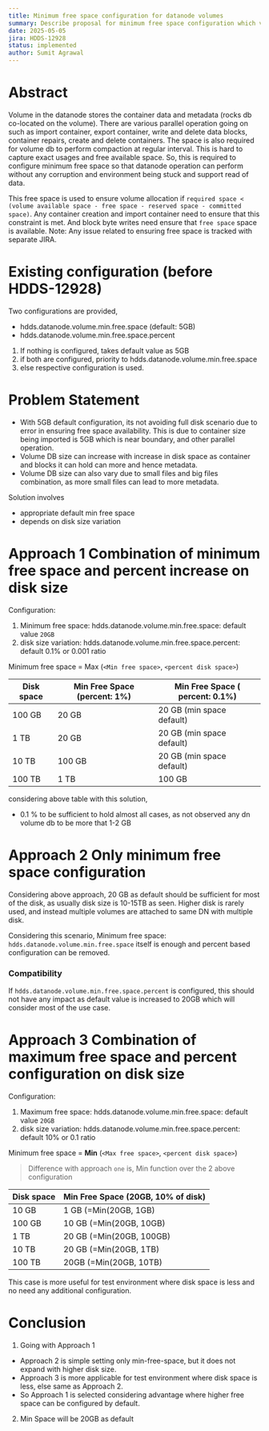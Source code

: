```yaml
---
title: Minimum free space configuration for datanode volumes
summary: Describe proposal for minimum free space configuration which volume must have to function correctly.
date: 2025-05-05
jira: HDDS-12928
status: implemented
author: Sumit Agrawal
---
```

<!--
  Licensed under the Apache License, Version 2.0 (the "License");
  you may not use this file except in compliance with the License.
  You may obtain a copy of the License at
   http://www.apache.org/licenses/LICENSE-2.0
  Unless required by applicable law or agreed to in writing, software
  distributed under the License is distributed on an "AS IS" BASIS,
  WITHOUT WARRANTIES OR CONDITIONS OF ANY KIND, either express or implied.
  See the License for the specific language governing permissions and
  limitations under the License. See accompanying LICENSE file.
-->

# Abstract
Volume in the datanode stores the container data and metadata (rocks db co-located on the volume).
There are various parallel operation going on such as import container, export container, write and delete data blocks,
container repairs, create and delete containers. The space is also required for volume db to perform compaction at regular interval.
This is hard to capture exact usages and free available space. So, this is required to configure minimum free space
so that datanode operation can perform without any corruption and environment being stuck and support read of data.

This free space is used to ensure volume allocation if `required space < (volume available space - free space - reserved space - committed space)`.
Any container creation and import container need to ensure that this constraint is met. And block byte writes need ensure that `free space` space is available.
Note: Any issue related to ensuring free space is tracked with separate JIRA.

# Existing configuration (before HDDS-12928)
Two configurations are provided,
- hdds.datanode.volume.min.free.space  (default: 5GB)
- hdds.datanode.volume.min.free.space.percent

1. If nothing is configured, takes default value as 5GB
2. if both are configured, priority to hdds.datanode.volume.min.free.space
3. else respective configuration is used.

# Problem Statement

- With 5GB default configuration, its not avoiding full disk scenario due to error in ensuring free space availability.
This is due to container size being imported is 5GB which is near boundary, and other parallel operation.
- Volume DB size can increase with increase in disk space as container and blocks it can hold can more and hence metadata.
- Volume DB size can also vary due to small files and big files combination, as more small files can lead to more metadata.

Solution involves
- appropriate default min free space
- depends on disk size variation

# Approach 1 Combination of minimum free space and percent increase on disk size

Configuration:
1. Minimum free space: hdds.datanode.volume.min.free.space: default value `20GB`
2. disk size variation: hdds.datanode.volume.min.free.space.percent: default 0.1% or 0.001 ratio

Minimum free space = Max (`<Min free space>`, `<percent disk space>`)

| Disk space | Min Free Space (percent: 1%) | Min Free Space ( percent: 0.1%) |
| -- |------------------------------|---------------------------------|
| 100 GB | 20 GB                        | 20 GB (min space default)       |
| 1 TB | 20 GB                        | 20 GB (min space default)       |
| 10 TB | 100 GB                       | 20 GB  (min space default) |
| 100 TB | 1 TB                         | 100 GB                          |

considering above table with this solution,
- 0.1 % to be sufficient to hold almost all cases, as not observed any dn volume db to be more that 1-2 GB

# Approach 2 Only minimum free space configuration

Considering above approach, 20 GB as default should be sufficient for most of the disk, as usually disk size is 10-15TB as seen.
Higher disk is rarely used, and instead multiple volumes are attached to same DN with multiple disk.

Considering this scenario, Minimum free space: `hdds.datanode.volume.min.free.space` itself is enough and
percent based configuration can be removed.

### Compatibility
If `hdds.datanode.volume.min.free.space.percent` is configured, this should not have any impact
as default value is increased to 20GB which will consider most of the use case.

# Approach 3 Combination of maximum free space and percent configuration on disk size

Configuration:
1. Maximum free space: hdds.datanode.volume.min.free.space: default value `20GB`
2. disk size variation: hdds.datanode.volume.min.free.space.percent: default 10% or 0.1 ratio

Minimum free space = **Min** (`<Max free space>`, `<percent disk space>`)
> Difference with approach `one` is, Min function over the 2 above configuration

| Disk space | Min Free Space (20GB, 10% of disk) |
| -- |------------------------------------|
| 10 GB | 1 GB (=Min(20GB, 1GB)              |
| 100 GB | 10 GB (=Min(20GB, 10GB)            |
| 1 TB | 20 GB   (=Min(20GB, 100GB)         |
| 10 TB | 20 GB (=Min(20GB, 1TB)             |
| 100 TB | 20GB  (=Min(20GB, 10TB)            |

This case is more useful for test environment where disk space is less and no need any additional configuration.

# Conclusion
1. Going with Approach 1
- Approach 2 is simple setting only min-free-space, but it does not expand with higher disk size.
- Approach 3 is more applicable for test environment where disk space is less, else same as Approach 2.
- So Approach 1 is selected considering advantage where higher free space can be configured by default.
2. Min Space will be 20GB as default



